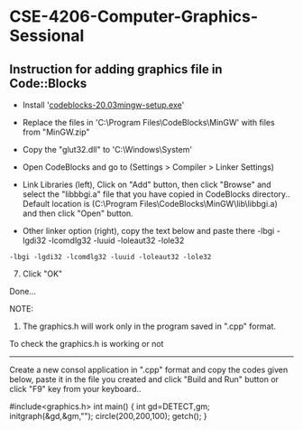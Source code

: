 # CSE-4206-Computer-Graphics-Sessional

## Instruction for adding graphics file in Code::Blocks
- Install '<a href="https://sourceforge.net/projects/codeblocks/files/Binaries/20.03/Windows/codeblocks-20.03mingw-setup.exe">codeblocks-20.03mingw-setup.exe</a>'

- Replace the files in 'C:\Program Files\CodeBlocks\MinGW' with files from "MinGW.zip"

- Copy the "glut32.dll" to 'C:\Windows\System'

- Open CodeBlocks and go to (Settings > Compiler > Linker Settings)

- Link Libraries (left), Click on "Add" button, then click "Browse" and select the "libbbgi.a"
   file that you have copied in CodeBlocks directory..
   Default location is (C:\Program Files\CodeBlocks\MinGW\lib\libbgi.a)
   and then click "Open" button.

- Other linker option (right), copy the text below and paste there
   -lbgi -lgdi32 -lcomdlg32 -luuid -loleaut32 -lole32

```
-lbgi -lgdi32 -lcomdlg32 -luuid -loleaut32 -lole32
```


7) Click "OK"


Done...

NOTE:
1) The graphics.h will work only in the program saved in ".cpp" format.

To check the graphics.h is working or not
*****************************************************************************************************
Create a new consol application in ".cpp" format and copy the codes given below, paste it in the
file you created and click "Build and Run" button or click "F9" key from your keyboard..

#include<graphics.h>
int main()
{
    int gd=DETECT,gm;
    initgraph(&gd,&gm,"");
    circle(200,200,100);
    getch();
}
